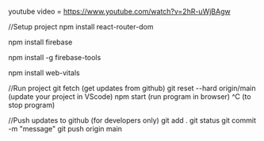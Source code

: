 youtube video = https://www.youtube.com/watch?v=2hR-uWjBAgw

//Setup project
npm install react-router-dom

npm install firebase

npm install -g firebase-tools

npm install web-vitals  

//Run project
git fetch
    (get updates from github)
git reset --hard origin/main
    (update your project in VScode)
npm start
    (run program in browser)
^C 
    (to stop program)

//Push updates to github (for developers only)
git add .
git status
git commit -m "message"
git push origin main
